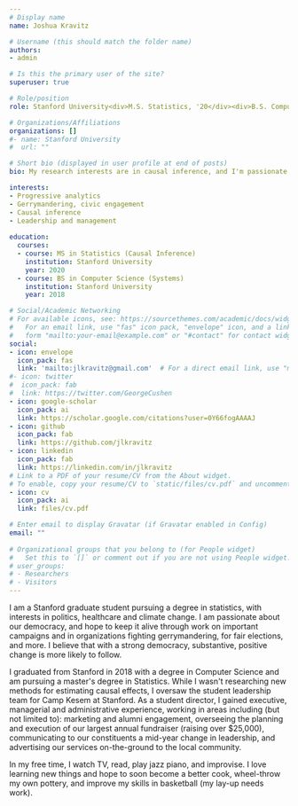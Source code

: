 ```yaml
---
# Display name
name: Joshua Kravitz

# Username (this should match the folder name)
authors:
- admin

# Is this the primary user of the site?
superuser: true

# Role/position
role: Stanford University<div>M.S. Statistics, '20</div><div>B.S. Computer Science, '18</div>

# Organizations/Affiliations
organizations: []
#- name: Stanford University
#  url: ""

# Short bio (displayed in user profile at end of posts)
bio: My research interests are in causal inference, and I'm passionate about using analytics to support progressive causes.

interests:
- Progressive analytics
- Gerrymandering, civic engagement
- Causal inference
- Leadership and management
  
education:
  courses:
  - course: MS in Statistics (Causal Inference)
    institution: Stanford University
    year: 2020
  - course: BS in Computer Science (Systems)
    institution: Stanford University
    year: 2018

# Social/Academic Networking
# For available icons, see: https://sourcethemes.com/academic/docs/widgets/#icons
#   For an email link, use "fas" icon pack, "envelope" icon, and a link in the
#   form "mailto:your-email@example.com" or "#contact" for contact widget.
social:
- icon: envelope
  icon_pack: fas
  link: 'mailto:jlkravitz@gmail.com'  # For a direct email link, use "mailto:test@example.org".
#- icon: twitter
#  icon_pack: fab
#  link: https://twitter.com/GeorgeCushen
- icon: google-scholar
  icon_pack: ai
  link: https://scholar.google.com/citations?user=0Y66fogAAAAJ
- icon: github
  icon_pack: fab
  link: https://github.com/jlkravitz
- icon: linkedin
  icon_pack: fab
  link: https://linkedin.com/in/jlkravitz
# Link to a PDF of your resume/CV from the About widget.
# To enable, copy your resume/CV to `static/files/cv.pdf` and uncomment the lines below.  
- icon: cv
  icon_pack: ai
  link: files/cv.pdf

# Enter email to display Gravatar (if Gravatar enabled in Config)
email: ""
  
# Organizational groups that you belong to (for People widget)
#   Set this to `[]` or comment out if you are not using People widget.  
# user_groups: 
# - Researchers
# - Visitors
---
```


I am a Stanford graduate student pursuing a degree in statistics, with interests in politics, healthcare and climate change. I am passionate about our democracy, and hope to keep it alive through work on important campaigns and in organizations fighting gerrymandering, for fair elections, and more. I believe that with a strong democracy, substantive, positive change is more likely to follow.

I graduated from Stanford in 2018 with a degree in Computer Science and am pursuing a master's degree in Statistics. While I wasn't researching new methods for estimating causal effects, I oversaw the student leadership team for Camp Kesem at Stanford. As a student director, I gained executive, managerial and administrative experience, working in areas including (but not limited to): marketing and alumni engagement, overseeing the planning and execution of our largest annual fundraiser (raising over $25,000), communicating to our constituents a mid-year change in leadership, and advertising our services on-the-ground to the local community.

In my free time, I watch TV, read, play jazz piano, and improvise. I love learning new things and hope to soon become a better cook, wheel-throw my own pottery, and improve my skills in basketball (my lay-up needs work).

